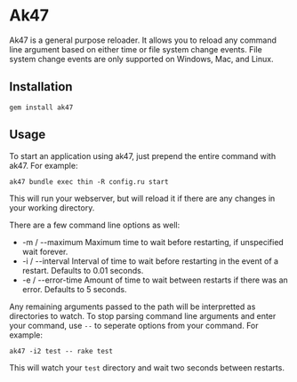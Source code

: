 # Ak47

Ak47 is a general purpose reloader. It allows you to reload any command line argument based on either time or
file system change events. File system change events are only supported on Windows, Mac, and Linux.

## Installation

    gem install ak47

## Usage

To start an application using ak47, just prepend the entire command with ak47. For example:

    ak47 bundle exec thin -R config.ru start

This will run your webserver, but will reload it if there are any changes in your working directory.

There are a few command line options as well:

  * -m / --maximum Maximum time to wait before restarting, if unspecified wait forever.
  * -i / --interval Interval of time to wait before restarting in the event of a restart. Defaults to 0.01 seconds.
  * -e / --error-time Amount of time to wait between restarts if there was an error. Defaults to 5 seconds.
  
Any remaining arguments passed to the path will be interpretted as directories to watch. To stop parsing command line arguments
and enter your command, use `--` to seperate options from your command. For example:

    ak47 -i2 test -- rake test

This will watch your `test` directory and wait two seconds between restarts.